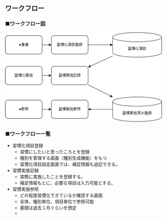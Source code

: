 ## ワークフロー
### ■ワークフロー図

![Alt text](flow.drawio.png)

### ■ワークフロー一覧
- 習慣化項目登録
  - 習慣にしたいと思ったころとを登録
  - 種別を管理する画面（種別生成機能）をもつ
  - 習慣化項目設定画面では、補足情報も追記できる。
- 習慣実施記録
  - 実際に実施したことを登録する。
  - 補足情報もとに、必要な項目は入力可能とする。
- 習慣実施参照
  - どの程度習慣化できているか確認する画面
  - 全体、種別単位、項目単位で参照可能
  - 基間は過去１月ぐらいを想定
  - 

